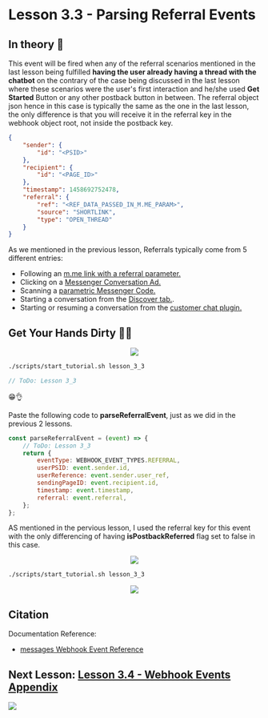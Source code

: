 # Lesson 3.3 - Parsing Referral Events

## In theory 📖

This event will be fired when any of the referral scenarios mentioned in the last lesson being fulfilled **having the user already having a thread with the chatbot** on the contrary of the case being discussed in the last lesson where these scenarios were the user's first interaction and he/she used **Get Started** Button or any other postback button in between. The referral object json hence in this case is typically the same as the one in the last lesson, the only difference is that you will receive it in the referral key in the webhook object root, not inside the postback key.

```json
{
    "sender": {
        "id": "<PSID>"
    },
    "recipient": {
        "id": "<PAGE_ID>"
    },
    "timestamp": 1458692752478,
    "referral": {
        "ref": "<REF_DATA_PASSED_IN_M.ME_PARAM>",
        "source": "SHORTLINK",
        "type": "OPEN_THREAD"
    }
}
```

As we mentioned in the previous lesson, Referrals typically come from 5 different entries:

-   Following an [m.me link with a referral parameter.](https://developers.facebook.com/docs/messenger-platform/referral-params)
-   Clicking on a [Messenger Conversation Ad.](https://developers.facebook.com/docs/messenger-platform/guides/ads)
-   Scanning a [parametric Messenger Code.](https://developers.facebook.com/docs/messenger-platform/messenger-code)
-   Starting a conversation from the [Discover tab.](https://developers.facebook.com/docs/messenger-platform/discovery/discover-tab).
-   Starting or resuming a conversation from the [customer chat plugin.](https://developers.facebook.com/docs/messenger-platform/discovery/customer-chat-plugin)

## Get Your Hands Dirty 👩‍💻

<p align="center">
  <img src="https://media.giphy.com/media/MV1lkie34DMRaFuZFx/giphy.gif" />
</p>

```sh
./scripts/start_tutorial.sh lesson_3_3
```

```javascript
// ToDo: Lesson 3_3
```

😁👌

Paste the following code to **parseReferralEvent**, just as we did in the previous 2 lessons.

```javascript
const parseReferralEvent = (event) => {
    // ToDo: Lesson 3_3
    return {
        eventType: WEBHOOK_EVENT_TYPES.REFERRAL,
        userPSID: event.sender.id,
        userReference: event.sender.user_ref,
        sendingPageID: event.recipient.id,
        timestamp: event.timestamp,
        referral: event.referral,
    };
};
```

AS mentioned in the pervious lesson, I used the referral key for this event with the only differencing of having **isPostbackReferred** flag set to false in this case.

<p align="center">
  <img src="https://media.giphy.com/media/NUetUJhxCayQiFgeqQ/giphy.gif" />
</p>

```sh
./scripts/start_tutorial.sh lesson_3_3
```

<p align="center">
  <img src="https://media.giphy.com/media/fwQ2LSNYusDoTv3Pe6/giphy.gif" />
</p>

## Citation

Documentation Reference:

-   [messages Webhook Event Reference](https://developers.facebook.com/docs/messenger-platform/reference/webhook-events/messaging_referrals)

## Next Lesson: [Lesson 3.4 - Webhook Events Appendix](Lesson_3_4.md)

[<img src="https://img.shields.io/badge/@_mluay%20-%231DA1F2.svg?&style=for-the-badge&logo=Twitter&logoColor=white"/>](https://twitter.com/_mluay)

